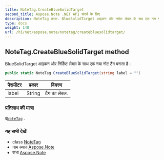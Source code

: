 ```yaml
---
title: NoteTag.CreateBlueSolidTarget
second_title: Aspose.Note .NET API संदर्भ के लिए
description: NoteTag तरक. BlueSolidTarget आइकन और नर्दष्ट लेबल के सथ एक नय नट टैग बनत है
type: docs
weight: 140
url: /hi/net/aspose.note/notetag/createbluesolidtarget/
---
```

## NoteTag.CreateBlueSolidTarget method

BlueSolidTarget आइकन और निर्दिष्ट लेबल के साथ एक नया नोट टैग बनाता है।

```csharp
public static NoteTag CreateBlueSolidTarget(string label = "")
```

| पैरामीटर | प्रकार | विवरण |
| --- | --- | --- |
| label | String | टैग का लेबल. |

### प्रतिलाभ की मात्रा

द[`NoteTag`](../) .

### यह सभी देखें

* class [NoteTag](../)
* नाम स्थान [Aspose.Note](../../notetag/)
* सभा [Aspose.Note](../../../)



